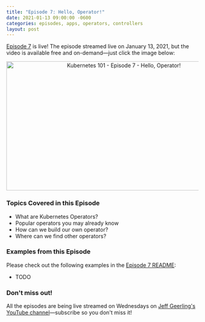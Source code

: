 ```yaml
---
title: "Episode 7: Hello, Operator!"
date: 2021-01-13 09:00:00 -0600
categories: episodes, apps, operators, controllers
layout: post
---
```

[Episode 7](https://www.youtube.com/watch?v=Q7G6DBaIJ1c) is live! The episode streamed live on January 13, 2021, but the video is available free and on-demand—just click the image below:

<div style="text-align: center;" class="thumb-wrapper">
  <a href="https://www.youtube.com/watch?v=Q7G6DBaIJ1c">
    <img src="/assets/images/episode-07.jpg" width="600" height="338" alt="Kubernetes 101 - Episode 7 - Hello, Operator!" class="parent-img-responsive"><span></span>
  </a>
</div>

### Topics Covered in this Episode

  - What are Kubernetes Operators?
  - Popular operators you may already know
  - How can we build our own operator?
  - Where can we find other operators?

### Examples from this Episode

Please check out the following examples in the [Episode 7 README](https://github.com/geerlingguy/kubernetes-101/tree/master/episode-07):

  - TODO

### Don't miss out!

All the episodes are being live streamed on Wednesdays on [Jeff Geerling's YouTube channel](https://www.youtube.com/c/JeffGeerling)—subscribe so you don't miss it!
